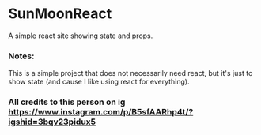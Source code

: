 # SunMoonReact

A simple react site showing state and props.

### Notes:

This is a simple project that does not necessarily need react, but it's just to show state (and cause I like using react for everything).

### All credits to this person on ig https://www.instagram.com/p/B5sfAARhp4t/?igshid=3bqv23pidux5
